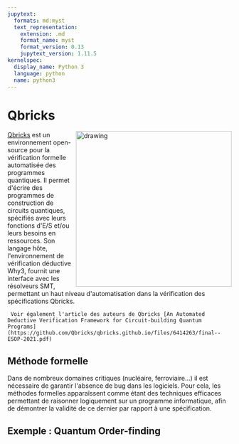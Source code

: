 ```yaml
---
jupytext:
  formats: md:myst
  text_representation:
    extension: .md
    format_name: myst
    format_version: 0.13
    jupytext_version: 1.11.5
kernelspec:
  display_name: Python 3
  language: python
  name: python3
---
```


# Qbricks


<img src="https://user-images.githubusercontent.com/83573296/120336791-fdbf9f00-c2f2-11eb-986b-5116dbe7bb71.png" align="right" alt="drawing" width="350"  >

[Qbricks](https://github.com/Qbricks/qbricks.github.io) est un environnement open-source pour la vérification formelle automatisée des programmes quantiques. Il permet d'écrire des programmes de construction de circuits quantiques, spécifiés avec leurs fonctions d'E/S et/ou leurs besoins en ressources. Son langage hôte, l'environnement de vérification déductive Why3, fournit une interface avec les résolveurs SMT, permettant un haut niveau d'automatisation dans la vérification des spécifications Qbricks.

```{seealso}
 Voir également l'article des auteurs de Qbricks [An Automated Deductive Verification Framework for Circuit-building Quantum Programs](https://github.com/Qbricks/qbricks.github.io/files/6414263/final--ESOP-2021.pdf)
```

## Méthode formelle

Dans de nombreux domaines critiques (nucléaire, ferroviaire...) il est nécessaire de garantir l'absence de bug dans les logiciels. Pour cela, les méthodes formelles apparaîssent comme étant des techniques efficaces permettant de raisonner logiquement sur un programme informatique, afin de démontrer la validité de ce dernier par rapport à une spécification.

## Exemple : Quantum Order-finding